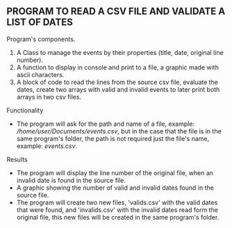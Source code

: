 ## PROGRAM TO READ A CSV FILE AND VALIDATE A LIST OF DATES

Program's components.

1. A Class to manage the events by their properties (title, date, original line number).
2. A function to display in console and print to a file, a graphic made with ascii characters.
3. A block of code to read the lines from the source csv file, evaluate the dates, create two arrays with valid and invalid events to later print both arrays in two csv files.

Functionality

- The program will ask for the path and name of a file, example: */home/user/Documents/events.csv*, but in the case that the file is in the same program's folder, the path is not required just the file's name, example: *events.csv*.

Results

- The program will display the line number of the original file, when an invalid date is found in the source file.
- A graphic showing the number of valid and invalid dates found in the source file.
- The program will create two new files, 'valids.csv' with the valid dates that were found, and 'invalids.csv' with the invalid dates read form the original file, this new files will be created in the same program's folder.
